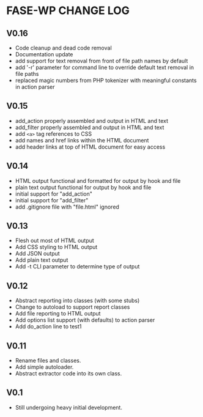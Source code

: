 # FASE-WP CHANGE LOG

## V0.16
- Code cleanup and dead code removal
- Documentation update
- add support for text removal from front of file path names by default
- add '-r' parameter for command line to override default text removal in file paths
- replaced magic numbers from PHP tokenizer with meaningful constants in action parser

## V0.15
- add_action properly assembled and output in HTML and text
- add_filter properly assembled and output in HTML and text
- add `<a>` tag references to CSS
- add names and href links within the HTML document
- add header links at top of HTML document for easy access

## V0.14
- HTML output functional and formatted for output by hook and file
- plain text output functional for output by hook and file
- initial support for "add_action"
- initial support for "add_filter"
- add .gitignore file with "file.html" ignored

## V0.13
- Flesh out most of HTML output
- Add CSS styling to HTML output
- Add JSON output
- Add plain text output
- Add -t CLI parameter to determine type of output

## V0.12
- Abstract reporting into classes (with some stubs)
- Change to autoload to support report classes
- Add file reporting to HTML output
- Add options list support (with defaults) to action parser
- Add do_action line to test1

## V0.11 
- Rename files and classes. 
- Add simple autoloader. 
- Abstract extractor code into its own class.

## V0.1
- Still undergoing heavy initial development.